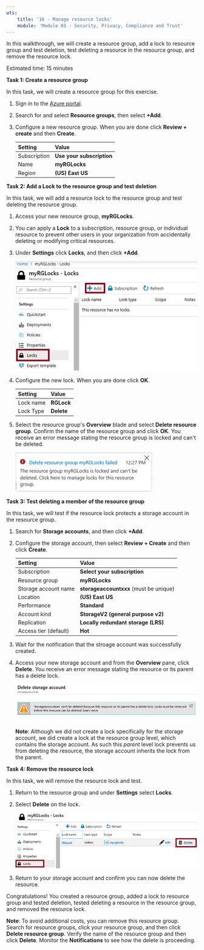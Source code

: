 ```yaml
---
wts:
    title: '16 - Manage resource locks'
    module: 'Module 03 - Security, Privacy, Compliance and Trust'
---
```



In this walkthrough, we will create a resource group, add a lock to resource group and test deletion, test deleting a resource in the resource group, and remove the resource lock. 

Estimated time: 15 minutes

**Task 1: Create a resource group**

In this task, we will create a resource group for this exercise. 

1. Sign in to the [Azure portal](https://portal.azure.com).

2. Search for and select **Resource groups**, then select **+Add**.

3. Configure a new resource group. When you are done click **Review + create** and then **Create**. 

    | Setting | Value |
    | -- | -- |
    | Subscription | **Use your subscription** |
    | Name | **myRGLocks** |
    | Region | **(US) East US** |

**Task 2:  Add a Lock to the resource group and test deletion**

In this task, we will add a resource lock to the resource group and test deleting the resource group. 

1. Access your new resource group, **myRGLocks**.

2. You can apply a **Lock** to a subscription, resource group, or individual resource to prevent other users in your organization from accidentally deleting or modifying critical resources. 

3. Under **Settings** click **Locks**, and then click **+Add**. 

    ![Screenshot of the locksrg resource group with the Locks pane displaying.](../images/1601.png)

4. Configure the new lock. When you are done click **OK**. 

    | Setting | Value |
    | -- | -- |
    | Lock name | **RGLock** |
    | Lock Type | **Delete** |

5. Select the resource group's **Overview** blade and select **Delete resource group**. Confirm the name of the resource group and click **OK**. You receive an error message stating the resource group is locked and can't be deleted.

    ![Screenshot of the delete locks failed.](../images/1602.png)

**Task 3: Test deleting a member of the resource group**

In this task, we will test if the resource lock protects a storage account in the resource group. 

1. Search for **Storage accounts**, and then click **+Add**. 

2. Configure the storage account, then select **Review + Create** and then click **Create**.


    | Setting | Value | 
    | --- | --- |
    | Subscription | **Select your subscription** |
    | Resource group | **myRGLocks** |
    | Storage account name | **storageaccountxxx** (must be unique) |
    | Location | **(US) East US**  |
    | Performance | **Standard** |
    | Account kind | **StorageV2 (general purpose v2)** |
    | Replication | **Locally redundant storage (LRS)** |
    | Access tier (default) | **Hot** |

3.  Wait for the notification that the stroage account was successfully created. 

4. Access your new storage account and from the **Overview** pane, click **Delete**. You receive an error message stating the resource or its parent has a delete lock. 

    ![Screenshot of the error deleting the storage account.](../images/1603.png)

    **Note**: Although we did not create a lock specifically for the storage account, we did create a lock at the resource group level, which contains the storage account. As such this *parent* level lock prevents us from deleting the resource, the storage account inherits the lock from the parent.

**Task 4: Remove the resource lock**

In this task, we will remove the resource lock and test. 

1. Return to the resource group and under **Settings** select **Locks**.
    
2. Select **Delete** on the lock. 

    ![Screenshot of the Lock with the Delete icon highlighted.](../images/1604.png)

3. Return to your storage account and confirm you can now delete the resource.

Congratulations! You created a resource group, added a lock to resource group and tested deletion, tested deleting a resource in the resource group, and removed the resource lock. 

**Note**: To avoid additional costs, you can remove this resource group. Search for resource groups, click your resource group, and then click **Delete resource group**. Verify the name of the resource group and then click **Delete**. Monitor the **Notifications** to see how the delete is proceeding.